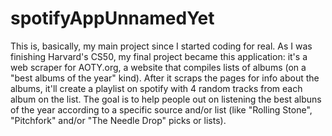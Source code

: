 # spotifyAppUnnamedYet
This is, basically, my main project since I started coding for real. As I was finishing Harvard's CS50, my final project became this application: it's a web scraper for AOTY.org, a website that compiles lists of albums (on a "best albums of the year" kind). After it scraps the pages for info about the albums, it'll create a playlist on spotify with 4 random tracks from each album on the list. The goal is to help people out on listening the best albuns of the year according to a specific source and/or list (like "Rolling Stone", "Pitchfork" and/or "The Needle Drop" picks or lists).
